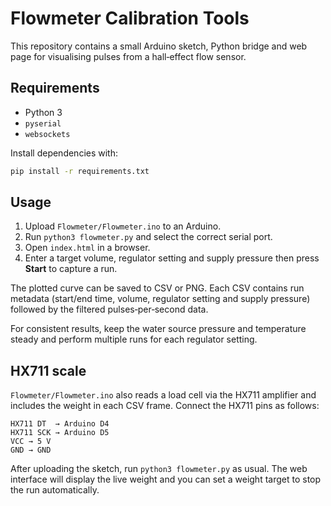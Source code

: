# Flowmeter Calibration Tools

This repository contains a small Arduino sketch, Python bridge and web page
for visualising pulses from a hall‑effect flow sensor.

## Requirements

* Python 3
* `pyserial`
* `websockets`

Install dependencies with:

```bash
pip install -r requirements.txt
```

## Usage

1. Upload `Flowmeter/Flowmeter.ino` to an Arduino.
2. Run `python3 flowmeter.py` and select the correct serial port.
3. Open `index.html` in a browser.
4. Enter a target volume, regulator setting and supply pressure then press
   **Start** to capture a run.

The plotted curve can be saved to CSV or PNG. Each CSV contains run metadata
(start/end time, volume, regulator setting and supply pressure) followed by
the filtered pulses‑per‑second data.

For consistent results, keep the water source pressure and temperature steady
and perform multiple runs for each regulator setting.

## HX711 scale

`Flowmeter/Flowmeter.ino` also reads a load cell via the HX711 amplifier and includes the weight in each CSV frame. Connect the HX711 pins as follows:

```
HX711 DT  → Arduino D4
HX711 SCK → Arduino D5
VCC → 5 V
GND → GND
```

After uploading the sketch, run `python3 flowmeter.py` as usual. The web interface will display the live weight and you can set a weight target to stop the run automatically.
